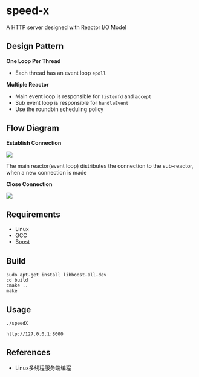 # speed-x

A HTTP server designed with Reactor I/O Model

## Design Pattern

**One Loop Per Thread**

* Each thread has an event loop `epoll`

**Multiple Reactor**

* Main event loop is responsible for `listenfd` and `accept`
* Sub event loop is responsible for `handleEvent`
* Use the roundbin scheduling policy

## Flow Diagram

**Establish Connection**

![](https://raw.githubusercontent.com/hijkzzz/speedX/master/newConnection.png)

The main reactor(event loop) distributes the connection to the sub-reactor, when a new connection is made

**Close Connection**

![](https://raw.githubusercontent.com/hijkzzz/speedX/master/closeConnection.png)

## Requirements

- Linux
- GCC
- Boost

## Build 

```
sudo apt-get install libboost-all-dev
cd build
cmake ..
make
```

## Usage

```
./speedX

http://127.0.0.1:8000
```

## References

- Linux多线程服务端编程
